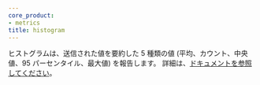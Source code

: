 ```yaml
---
core_product:
- metrics
title: histogram
---
```

ヒストグラムは、送信された値を要約した 5 種類の値 (平均、カウント、中央値、95 パーセンタイル、最大値) を報告します。
詳細は、<a href="/metrics/#metric-types">ドキュメントを参照してください</a>。